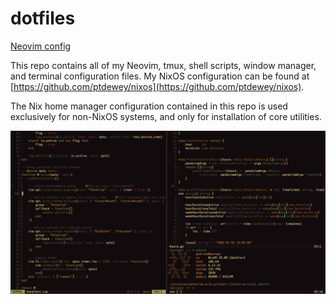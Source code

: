 # dotfiles

[Neovim config](https://github.com/ptdewey/dotfiles/tree/main/config/nvim)

This repo contains all of my Neovim, tmux, shell scripts, window manager, and terminal configuration files.
My NixOS configuration can be found at [https://github.com/ptdewey/nixos](https://github.com/ptdewey/nixos).

The Nix home manager configuration contained in this repo is used exclusively for non-NixOS systems, and only for installation of core utilities.

![Demo Screenshot](https://github.com/ptdewey/monalisa-nvim/blob/main/assets/screenshot1.png?raw=true)

